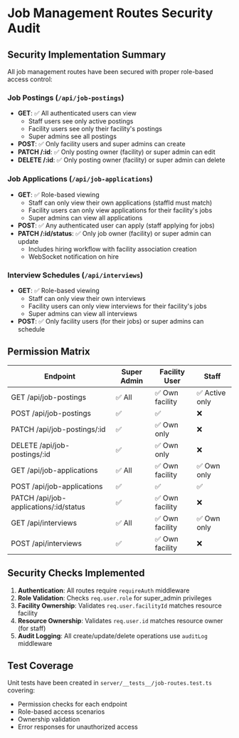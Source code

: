 # Job Management Routes Security Audit

## Security Implementation Summary

All job management routes have been secured with proper role-based access control:

### Job Postings (`/api/job-postings`)
- **GET**: ✅ All authenticated users can view
  - Staff users see only active postings
  - Facility users see only their facility's postings  
  - Super admins see all postings
- **POST**: ✅ Only facility users and super admins can create
- **PATCH /:id**: ✅ Only posting owner (facility) or super admin can edit
- **DELETE /:id**: ✅ Only posting owner (facility) or super admin can delete

### Job Applications (`/api/job-applications`)
- **GET**: ✅ Role-based viewing
  - Staff can only view their own applications (staffId must match)
  - Facility users can only view applications for their facility's jobs
  - Super admins can view all applications
- **POST**: ✅ Any authenticated user can apply (staff applying for jobs)
- **PATCH /:id/status**: ✅ Only job owner (facility) or super admin can update
  - Includes hiring workflow with facility association creation
  - WebSocket notification on hire

### Interview Schedules (`/api/interviews`)
- **GET**: ✅ Role-based viewing
  - Staff can only view their own interviews
  - Facility users can only view interviews for their facility's jobs
  - Super admins can view all interviews
- **POST**: ✅ Only facility users (for their jobs) or super admins can schedule

## Permission Matrix

| Endpoint                          | Super Admin | Facility User | Staff |
|----------------------------------|-------------|---------------|--------|
| GET /api/job-postings            | ✅ All      | ✅ Own facility| ✅ Active only |
| POST /api/job-postings           | ✅          | ✅             | ❌     |
| PATCH /api/job-postings/:id      | ✅          | ✅ Own only    | ❌     |
| DELETE /api/job-postings/:id     | ✅          | ✅ Own only    | ❌     |
| GET /api/job-applications        | ✅ All      | ✅ Own facility| ✅ Own only |
| POST /api/job-applications       | ✅          | ✅             | ✅     |
| PATCH /api/job-applications/:id/status | ✅    | ✅ Own facility| ❌     |
| GET /api/interviews              | ✅ All      | ✅ Own facility| ✅ Own only |
| POST /api/interviews             | ✅          | ✅ Own facility| ❌     |

## Security Checks Implemented

1. **Authentication**: All routes require `requireAuth` middleware
2. **Role Validation**: Checks `req.user.role` for super_admin privileges
3. **Facility Ownership**: Validates `req.user.facilityId` matches resource facility
4. **Resource Ownership**: Validates `req.user.id` matches resource owner (for staff)
5. **Audit Logging**: All create/update/delete operations use `auditLog` middleware

## Test Coverage

Unit tests have been created in `server/__tests__/job-routes.test.ts` covering:
- Permission checks for each endpoint
- Role-based access scenarios
- Ownership validation
- Error responses for unauthorized access